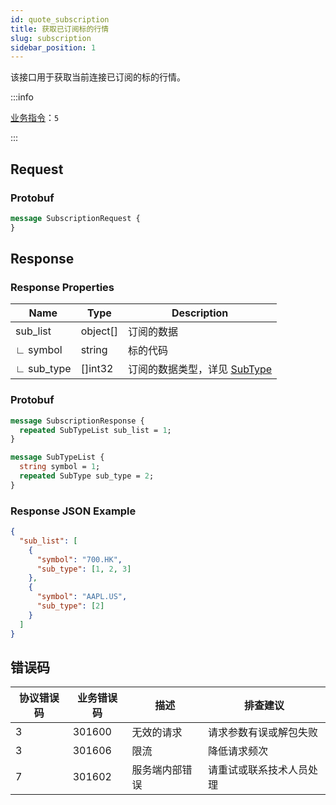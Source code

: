 ```yaml
---
id: quote_subscription
title: 获取已订阅标的行情
slug: subscription
sidebar_position: 1
---
```


该接口用于获取当前连接已订阅的标的行情。

:::info

[业务指令](../../socket/protocol/request)：`5`

:::

## Request

### Protobuf

```protobuf
message SubscriptionRequest {
}
```

## Response

### Response Properties

| Name       | Type     | Description                                                         |
| ---------- | -------- | ------------------------------------------------------------------- |
| sub_list   | object[] | 订阅的数据                                                          |
| ∟ symbol   | string   | 标的代码                                                            |
| ∟ sub_type | []int32  | 订阅的数据类型，详见 [SubType](../objects#subtype---订阅数据的类型) |

### Protobuf

```protobuf
message SubscriptionResponse {
  repeated SubTypeList sub_list = 1;
}

message SubTypeList {
  string symbol = 1;
  repeated SubType sub_type = 2;
}
```

### Response JSON Example

```json
{
  "sub_list": [
    {
      "symbol": "700.HK",
      "sub_type": [1, 2, 3]
    },
    {
      "symbol": "AAPL.US",
      "sub_type": [2]
    }
  ]
}
```

## 错误码

| 协议错误码 | 业务错误码 | 描述           | 排查建议                 |
| ---------- | ---------- | -------------- | ------------------------ |
| 3          | 301600     | 无效的请求     | 请求参数有误或解包失败   |
| 3          | 301606     | 限流           | 降低请求频次             |
| 7          | 301602     | 服务端内部错误 | 请重试或联系技术人员处理 |
